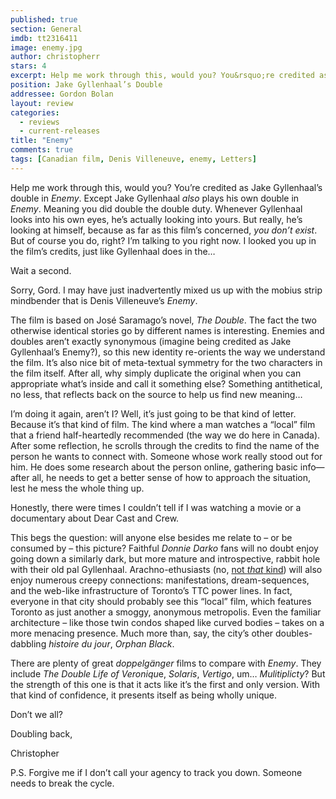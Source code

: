 ```yaml
---
published: true
section: General
imdb: tt2316411
image: enemy.jpg
author: christopherr
stars: 4
excerpt: Help me work through this, would you? You&rsquo;re credited as Jake Gyllenhaal&rsquo;s double in <em>Enemy</em>. Except Jake Gyllenhaal <em>also</em> plays his own double in <em>Enemy</em>. Meaning you did double the double duty. Whenever Gyllenhaal looks into his own eyes, he&rsquo;s actually looking into yours. 
position: Jake Gyllenhaal’s Double
addressee: Gordon Bolan
layout: review
categories: 
  - reviews
  - current-releases
title: "Enemy"
comments: true
tags: [Canadian film, Denis Villeneuve, enemy, Letters]
---
```


<p>Help me work through this, would you? You&rsquo;re credited as Jake Gyllenhaal&rsquo;s double in <em>Enemy</em>. Except Jake Gyllenhaal <em>also</em> plays his own double in <em>Enemy</em>. Meaning you did double the double duty. Whenever Gyllenhaal looks into his own eyes, he&rsquo;s actually looking into yours. But really, he&rsquo;s looking at himself, because as far as this film&rsquo;s concerned, <em>you don&rsquo;t exist</em>. But of course you do, right? I&rsquo;m talking to you right now. I looked you up in the film&rsquo;s credits, just like Gyllenhaal does in the&hellip;</p>
<p>Wait a second.</p>
<p>Sorry, Gord. I may have just inadvertently mixed us up with the mobius strip mindbender that is Denis Villeneuve&rsquo;s <em>Enemy</em>.</p>
<p>The film is based on Jos&eacute; Saramago&rsquo;s novel, <em>The Double</em>. The fact the two otherwise identical stories go by different names is interesting. Enemies and doubles aren&rsquo;t exactly synonymous (imagine being credited as Jake Gyllenhaal&rsquo;s Enemy?), so this new identity re-orients the way we understand the film. It&rsquo;s also nice bit of meta-textual symmetry for the two characters in the film itself. After all, why simply duplicate the original when you can appropriate what&rsquo;s inside and call it something else? Something antithetical, no less, that reflects back on the source to help us find new meaning&hellip;</p>
<p>I&rsquo;m doing it again, aren&rsquo;t I? Well, it&rsquo;s just going to be that kind of letter. Because it&rsquo;s that kind of film. The kind where a man watches a &ldquo;local&rdquo; film that a friend half-heartedly recommended (the way we do here in Canada). After some reflection, he scrolls through the credits to find the name of the person he wants to connect with. Someone whose work really stood out for him. He does some research about the person online, gathering basic info&mdash;after all, he needs to get a better sense of how to approach the situation, lest he mess the whole thing up.</p>
<p>Honestly, there were times I couldn&rsquo;t tell if I was watching a movie or a documentary about Dear Cast and Crew.</p>
<p>This begs the question: will anyone else besides me relate to &ndash; or be consumed by &ndash; this picture? Faithful <em>Donnie Darko</em> fans will no doubt enjoy going down a similarly dark, but more mature and introspective, rabbit hole with their old pal Gyllenhaal. Arachno-ethusiasts (no, <a href="/letters/2012/7/6/the-amazing-spider-man.html">not <em>that</em> kind</a>) will also enjoy numerous creepy connections: manifestations, dream-sequences, and the web-like infrastructure of Toronto&rsquo;s TTC power lines. In fact, everyone in that city should probably see this &ldquo;local&rdquo; film, which features Toronto as just another a smoggy, anonymous metropolis. Even the familiar architecture &ndash; like those twin condos shaped like curved bodies &ndash; takes on a more menacing presence. Much more than, say, the city&rsquo;s other doubles-dabbling <em>histoire du jour</em>, <em>Orphan Black</em>.</p>
<p>There are plenty of great <em>doppelg&auml;nger</em> films to compare with <em>Enemy</em>. They include <em>The Double Life of Veroniqu</em>e, <em>Solaris</em>, <em>Vertigo</em>, um&hellip; <em>Mulitiplicty</em>? But the strength of this one is that it acts like it&rsquo;s the first and only version. With that kind of confidence, it presents itself as being wholly unique.</p>
<p>Don&rsquo;t we all?</p>
<p>Doubling back,</p>
<p>Christopher</p>
<p>P.S. Forgive me if I don&rsquo;t call your agency to track you down. Someone needs to break the cycle.</p>
